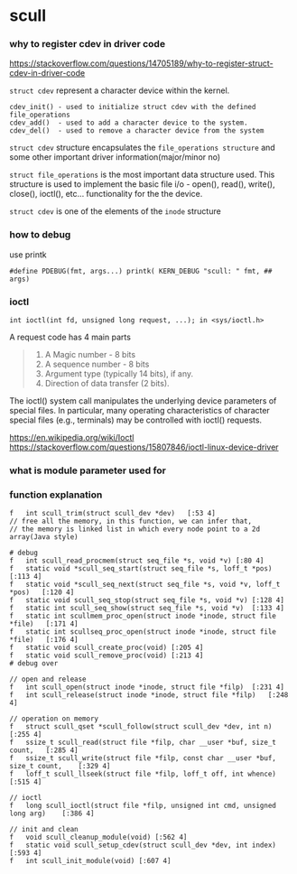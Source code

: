 # scull 

### why to register cdev in driver code
https://stackoverflow.com/questions/14705189/why-to-register-struct-cdev-in-driver-code

`struct cdev` represent a character device within the kernel. 

```
cdev_init() - used to initialize struct cdev with the defined file_operations
cdev_add()  - used to add a character device to the system. 
cdev_del()  - used to remove a character device from the system
```

`struct cdev` structure encapsulates the `file_operations structure` and some other important driver information(major/minor no)

`struct file_operations` is the most important data structure used. This structure is used to implement the basic file i/o - open(), read(), write(), close(), ioctl(), etc... functionality for the the device.

`struct cdev` is one of the elements of the `inode` structure

### how to debug
use printk 
```
#define PDEBUG(fmt, args...) printk( KERN_DEBUG "scull: " fmt, ## args)
```

### ioctl

```
int ioctl(int fd, unsigned long request, ...); in <sys/ioctl.h>
```

A request code has 4 main parts
>    1. A Magic number - 8 bits
>    2. A sequence number - 8 bits
>    3. Argument type (typically 14 bits), if any.
>    4. Direction of data transfer (2 bits).  

The ioctl() system call manipulates the underlying device parameters
of special files.  In particular, many operating characteristics of
character special files (e.g., terminals) may be controlled with
ioctl() requests.

https://en.wikipedia.org/wiki/Ioctl
https://stackoverflow.com/questions/15807846/ioctl-linux-device-driver

### what is module parameter used for


### function explanation

```
f	int scull_trim(struct scull_dev *dev)	[:53 4]
// free all the memory, in this function, we can infer that,
// the memory is linked list in which every node point to a 2d array(Java style)

# debug
f	int scull_read_procmem(struct seq_file *s, void *v)	[:80 4]
f	static void *scull_seq_start(struct seq_file *s, loff_t *pos)	[:113 4]
f	static void *scull_seq_next(struct seq_file *s, void *v, loff_t *pos)	[:120 4]
f	static void scull_seq_stop(struct seq_file *s, void *v)	[:128 4]
f	static int scull_seq_show(struct seq_file *s, void *v)	[:133 4]
f	static int scullmem_proc_open(struct inode *inode, struct file *file)	[:171 4]
f	static int scullseq_proc_open(struct inode *inode, struct file *file)	[:176 4]
f	static void scull_create_proc(void)	[:205 4]
f	static void scull_remove_proc(void)	[:213 4]
# debug over

// open and release
f	int scull_open(struct inode *inode, struct file *filp)	[:231 4]
f	int scull_release(struct inode *inode, struct file *filp)	[:248 4]

// operation on memory
f	struct scull_qset *scull_follow(struct scull_dev *dev, int n)	[:255 4]
f	ssize_t scull_read(struct file *filp, char __user *buf, size_t count,	[:285 4]
f	ssize_t scull_write(struct file *filp, const char __user *buf, size_t count,	[:329 4]
f	loff_t scull_llseek(struct file *filp, loff_t off, int whence)	[:515 4]

// ioctl
f	long scull_ioctl(struct file *filp, unsigned int cmd, unsigned long arg)	[:386 4]

// init and clean
f	void scull_cleanup_module(void)	[:562 4]
f	static void scull_setup_cdev(struct scull_dev *dev, int index)	[:593 4]
f	int scull_init_module(void)	[:607 4]
```
